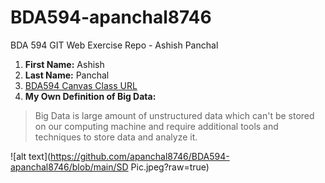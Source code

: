 # BDA594-apanchal8746
BDA 594 GIT Web Exercise Repo - Ashish Panchal

1. **First Name:** Ashish
1. **Last Name:** Panchal
1. [BDA594 Canvas Class URL](https://sdsu.instructure.com/courses/79732)
1. **My Own Definition of Big Data:** 
> Big Data is large amount of unstructured data which can't be stored on our computing machine and require additional tools and techniques to store data and analyze it.

![alt text](https://github.com/apanchal8746/BDA594-apanchal8746/blob/main/SD Pic.jpeg?raw=true)
